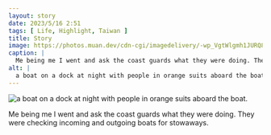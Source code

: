 ```yaml
---
layout: story
date: 2023/5/16 2:51
tags: [ Life, Highlight, Taiwan ]
title: Story
image: https://photos.muan.dev/cdn-cgi/imagedelivery/-wp_VgtWlgmh1JURQ8t1mg/b06a42a8-be25-49bf-85af-bf023eb69900/public
caption: |
  Me being me I went and ask the coast guards what they were doing. They were checking incoming and outgoing boats for stowaways.
alt: |
  a boat on a dock at night with people in orange suits aboard the boat.
---
```


![a boat on a dock at night with people in orange suits aboard the boat.](https://photos.muan.dev/cdn-cgi/imagedelivery/-wp_VgtWlgmh1JURQ8t1mg/b06a42a8-be25-49bf-85af-bf023eb69900/public)

Me being me I went and ask the coast guards what they were doing. They were checking incoming and outgoing boats for stowaways.
